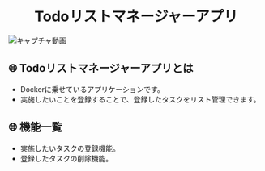 <h1 align="center">Todoリストマネージャーアプリ</h1>

![キャプチャ動画](https://i.gyazo.com/16869abb8973e20db746da77cf1268e4.gif)

## :globe_with_meridians: Todoリストマネージャーアプリとは
- Dockerに乗せているアプリケーションです。
- 実施したいことを登録することで、登録したタスクをリスト管理できます。

## :globe_with_meridians: 機能一覧
- 実施したいタスクの登録機能。
- 登録したタスクの削除機能。
